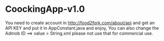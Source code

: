 # CoockingApp-v1.0

You need to create account in http://food2fork.com/about/api and get an API KEY and put it in AppConstant.java and enjoy, You can also change the Admob ID ==> value > String.xml 
please not use that for commercial use.
